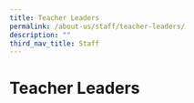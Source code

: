 ```yaml
---
title: Teacher Leaders
permalink: /about-us/staff/teacher-leaders/
description: ""
third_nav_title: Staff
---
```

# **Teacher Leaders**
       
 
 

      
			
			

